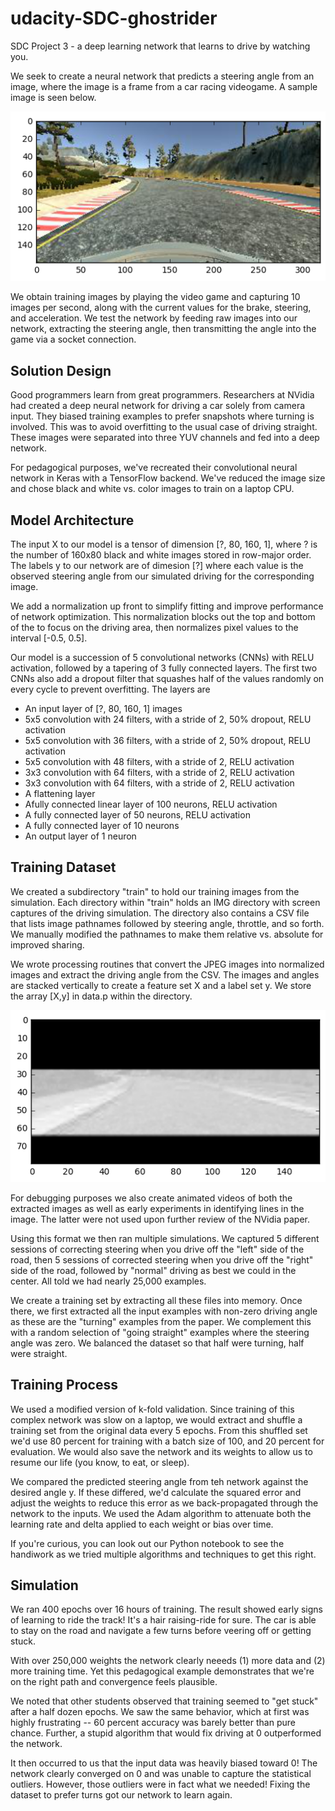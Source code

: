 # udacity-SDC-ghostrider

SDC Project 3 - a deep learning network that learns to drive by watching you.

We seek to create a neural network that predicts a steering angle from an image,
where the image is a frame from a car racing videogame. A sample
image is seen below.

![Input Image](images/frame.png?raw=true "An input frame")

We obtain training images
by playing the video game and capturing 10 images per second, along with the
current values for the brake, steering, and acceleration.  We test the network
by feeding raw images into our network, extracting the steering angle, then transmitting
the angle into the game via a socket connection.

## Solution Design

Good programmers learn from great programmers.  Researchers at NVidia had created
a deep neural network for driving a car solely from camera input.  They biased training examples to prefer snapshots where turning is involved.  This was to avoid overfitting 
to the usual case of driving straight.  These images were separated into three YUV channels
and fed into a deep network.  

For pedagogical purposes, we've recreated their convolutional neural network in
Keras with a TensorFlow backend.  We've reduced the image size and chose black
and white vs. color images to train on a laptop CPU. 

## Model Architecture

The input X to our model is a tensor of dimension [?, 80, 160, 1], where ? is the
number of 160x80 black and white images stored in row-major order.  The labels y to our
network are of dimesion [?] where each value is the observed steering angle from
our simulated driving for the corresponding image.

We add a normalization up front to simplify fitting and improve 
performance of network optimization.  This normalization blocks out the top and
bottom of the to focus on the driving area, then normalizes pixel values to 
the interval [-0.5, 0.5].

Our model is a succession of 5 convolutional networks (CNNs) with RELU activation, followed
by a tapering of 3 fully connected layers.  The first two CNNs
also add a dropout filter that squashes half of the values randomly on every cycle
to prevent overfitting.  The layers are 

- An input layer of [?, 80, 160, 1] images
- 5x5 convolution with 24 filters, with a stride of 2, 50% dropout, RELU activation
- 5x5 convolution with 36 filters, with a stride of 2, 50% dropout, RELU activation
- 5x5 convolution with 48 filters, with a stride of 2, RELU activation
- 3x3 convolution with 64 filters, with a stride of 2, RELU activation
- 3x3 convolution with 64 filters, with a stride of 2, RELU activation
- A flattening layer
- Afully connected linear layer of 100 neurons, RELU activation
- A fully connected layer of 50 neurons, RELU activation
- A fully connected layer of 10 neurons
- An output layer of 1 neuron

## Training Dataset

We created a subdirectory "train" to hold our training images from the simulation.
Each directory within "train" holds an IMG directory with screen captures of the 
driving simulation.  The directory also contains a CSV file that lists image pathnames
followed by steering angle, throttle, and so forth.  We manually modified the 
pathnames to make them relative vs. absolute for improved sharing.

We wrote processing routines that convert the JPEG images into normalized
images and extract the driving angle from the CSV.  The images and angles are
stacked vertically to create a feature set X and a label set y.  We store
the array [X,y] in data.p within the directory.

![Processed Image](images/data.png?raw=true "A frame as input data")

For debugging purposes we also create animated videos of both the extracted
images as well as early experiments in identifying lines in the image.  The latter
were not used upon further review of the NVidia paper.

Using this format we then ran multiple simulations.  We captured 5 different
sessions of correcting steering when you drive off the "left" side of the road,
then 5 sessions of corrected steering when you drive off the "right" side of the
road, followed by "normal" driving as best we could in the center.   All told
we had nearly 25,000 examples.

We create a training set by extracting all these files into memory.  Once there,
we first extracted all the input examples with non-zero driving angle as these
are the "turning" examples from the paper.  We complement this with a random 
selection of "going straight" examples where the steering angle was zero.  We
balanced the dataset so that half were turning, half were straight.

## Training Process

We used a modified version of k-fold validation.  Since training of this complex
network was slow on a laptop, we would extract and shuffle a training set
from the original data every 5 epochs.  From this shuffled set we'd use 80 percent
for training with a batch size of 100, and 20 percent for evaluation.
We would also save the network and its
weights to allow us to resume our life (you know, to eat, or sleep).

We compared the predicted steering angle from teh network against the desired
angle y.  If these differed, we'd calculate the squared error and adjust
the weights to reduce this error as we back-propagated through the network to
the inputs.  We used the Adam algorithm to attenuate both the learning rate
and delta applied to each weight or bias over time.

If you're curious, you can look out our Python notebook to see the handiwork as
we tried multiple algorithms and techniques to get this right.

## Simulation

We ran 400 epochs over 16 hours of training.  The result showed early signs
of learning to ride the track!  It's a hair raising-ride for sure.  The car is
able to stay on the road and navigate a few turns before veering off or
getting stuck.

With over 250,000 weights the network clearly neeeds (1) more data and (2) more
training time.  Yet this pedagogical example demonstrates that we're on the right
path and convergence feels plausible.

We noted that other students observed that training seemed to "get stuck" after
a half dozen epochs.  We saw the same behavior, which at first was highly
frustrating -- 60 percent accuracy was barely better than pure chance.  Further,
a stupid algorithm that would fix driving at 0 outperformed the network.

It then occurred to us that the input data was heavily biased toward 0!  The
network clearly converged on 0 and was unable to capture the statistical outliers.
However, those outliers were in fact what we needed!  Fixing the dataset to
prefer turns got our network to learn again.

